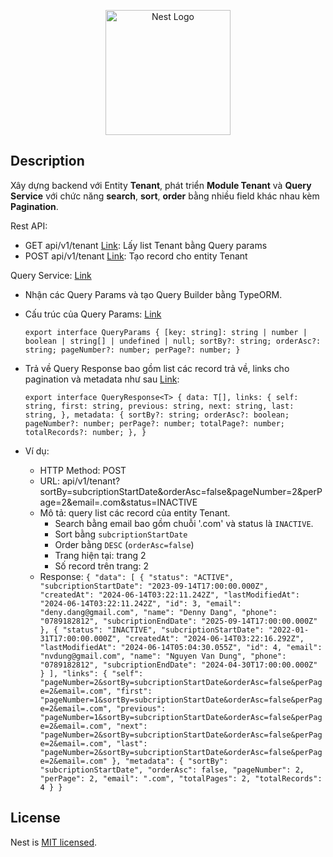 <p align="center">
  <a href="http://nestjs.com/" target="blank"><img src="https://nestjs.com/img/logo-small.svg" width="200" alt="Nest Logo" /></a>
</p>

[circleci-image]: https://img.shields.io/circleci/build/github/nestjs/nest/master?token=abc123def456
[circleci-url]: https://circleci.com/gh/nestjs/nest

## Description

Xây dựng backend với Entity **Tenant**, phát triển **Module Tenant** và **Query Service** với chức năng **search**, **sort**, **order** bằng nhiều field khác nhau kèm **Pagination**.

Rest API:
- GET api/v1/tenant [Link](https://github.com/LuThanhThien/nestjs-practice/blob/main/src/modules/tenant/tenant.controller.ts): Lấy list Tenant bằng Query params
- POST api/v1/tenant [Link](https://github.com/LuThanhThien/nestjs-practice/blob/main/src/modules/tenant/tenant.controller.ts): Tạo record cho entity Tenant

Query Service: [Link](https://github.com/LuThanhThien/nestjs-practice/blob/main/src/modules/query/query.service.ts)
- Nhận các Query Params và tạo Query Builder bằng TypeORM.
- Cấu trúc của Query Params: [Link](https://github.com/LuThanhThien/nestjs-practice/blob/main/src/modules/query/interfaces/query-param.interface.ts)

  `export interface QueryParams {
      [key: string]: string | number | boolean | string[] | undefined | null;
      sortBy?: string;
      orderAsc?: string;
      pageNumber?: number;
      perPage?: number;
  } `
  
- Trả về Query Response bao gồm list các record trả về, links cho pagination và metadata như sau [Link](https://github.com/LuThanhThien/nestjs-practice/blob/main/src/modules/query/dto/query-response.dto.ts):
  
  `export interface QueryResponse<T> {
      data: T[],
      links: {
        self: string,
        first: string,
        previous: string,
        next: string,
        last: string,
      },
      metadata: {
        sortBy?: string;
        orderAsc?: boolean;
        pageNumber?: number;
        perPage?: number;
        totalPage?: number;
        totalRecords?: number;
      },
  }`

- Ví dụ:
  + HTTP Method: POST
  + URL: api/v1/tenant?sortBy=subcriptionStartDate&orderAsc=false&pageNumber=2&perPage=2&email=.com&status=INACTIVE
  + Mô tả: query list các record của entity Tenant.
    - Search bằng email bao gồm chuỗi '.com' và status là `INACTIVE`.
    - Sort bằng `subcriptionStartDate`
    - Order bằng `DESC` (`orderAsc=false`)
    - Trang hiện tại: trang 2
    - Số record trên trang: 2
  + Response:
    `{
        "data": [
            {
                "status": "ACTIVE",
                "subcriptionStartDate": "2023-09-14T17:00:00.000Z",
                "createdAt": "2024-06-14T03:22:11.242Z",
                "lastModifiedAt": "2024-06-14T03:22:11.242Z",
                "id": 3,
                "email": "deny.dang@gmail.com",
                "name": "Denny Dang",
                "phone": "0789182812",
                "subcriptionEndDate": "2025-09-14T17:00:00.000Z"
            },
            {
                "status": "INACTIVE",
                "subcriptionStartDate": "2022-01-31T17:00:00.000Z",
                "createdAt": "2024-06-14T03:22:16.292Z",
                "lastModifiedAt": "2024-06-14T05:04:30.055Z",
                "id": 4,
                "email": "nvdung@gmail.com",
                "name": "Nguyen Van Dung",
                "phone": "0789182812",
                "subcriptionEndDate": "2024-04-30T17:00:00.000Z"
            }
        ],
        "links": {
            "self": "pageNumber=2&sortBy=subcriptionStartDate&orderAsc=false&perPage=2&email=.com",
            "first": "pageNumber=1&sortBy=subcriptionStartDate&orderAsc=false&perPage=2&email=.com",
            "previous": "pageNumber=1&sortBy=subcriptionStartDate&orderAsc=false&perPage=2&email=.com",
            "next": "pageNumber=2&sortBy=subcriptionStartDate&orderAsc=false&perPage=2&email=.com",
            "last": "pageNumber=2&sortBy=subcriptionStartDate&orderAsc=false&perPage=2&email=.com"
        },
        "metadata": {
            "sortBy": "subcriptionStartDate",
            "orderAsc": false,
            "pageNumber": 2,
            "perPage": 2,
            "email": ".com",
            "totalPages": 2,
            "totalRecords": 4
        }
    }`


## License

Nest is [MIT licensed](LICENSE).
